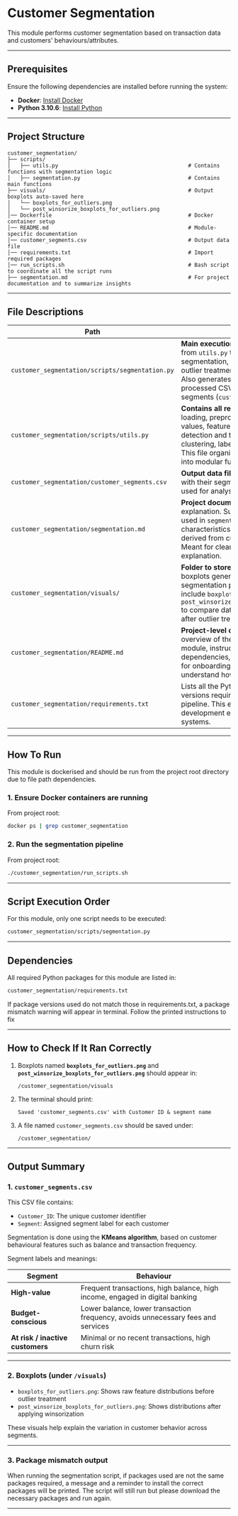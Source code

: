 # Customer Segmentation

This module performs customer segmentation based on transaction data and customers' behaviours/attributes.

---

## Prerequisites

Ensure the following dependencies are installed before running the system:

- **Docker**: [Install Docker](https://docs.docker.com/get-docker/)
- **Python 3.10.6**: [Install Python](https://www.python.org/downloads/)

---

## Project Structure

```
customer_segmentation/
├── scripts/
│   ├── utils.py                                         # Contains functions with segmentation logic
│   ├── segmentation.py                                  # Contains main functions
├── visuals/                                             # Output boxplots auto-saved here
│   └── boxplots_for_outliers.png
│   └── post_winsorize_boxplots_for_outliers.png
│── Dockerfile                                           # Docker container setup
│── README.md                                            # Module-specific documentation
│── customer_segments.csv                                # Output data file
│── requirements.txt                                     # Import required packages
│── run_scripts.sh                                       # Bash script to coordinate all the script runs
├── segmentation.md                                      # For project documentation and to summarize insights
```

---

## File Descriptions

| Path | Description |
|------|-------------|
| `customer_segmentation/scripts/segmentation.py` | **Main execution script.** Calls the functions from `utils.py` to perform customer segmentation, handle missing values, outlier treatment, clustering, and labeling. Also generates boxplots and outputs a processed CSV file with customer segments (`customer_segments_rerun.csv`). |
| `customer_segmentation/scripts/utils.py` | **Contains all reusable functions** for data loading, preprocessing, handling missing values, feature engineering, outlier detection and treatment, scaling, clustering, labeling, and saving outputs. This file organizes the segmentation logic into modular functions. |
| `customer_segmentation/customer_segments.csv` | **Output data file** containing customer id with their segmentation. This is the version used for analysis and exploration.|
| `customer_segmentation/segmentation.md` | **Project documentation** and business logic explanation. Summarizes the methodology used in `segmentation.py`, key data characteristics, assumptions, and insights derived from customer segmentation. Meant for clean and structured explanation. |
| `customer_segmentation/visuals/` | **Folder to store visual outputs** such as boxplots generated during the segmentation process. Example files include `boxplots_for_outliers.png` and `post_winsorize_boxplots_for_outliers.png` to compare data distributions before and after outlier treatment. |
| `customer_segmentation/README.md` | **Project-level documentation.** Provides an overview of the customer segmentation module, instructions to run the scripts, dependencies, and folder structure. Meant for onboarding or for others to quickly understand how to use the module. |
| `customer_segmentation/requirements.txt` | Lists all the Python packages and their versions required to run the segmentation pipeline. This ensures a consistent development environment across different systems. |

---

## How To Run
This module is dockerised and should be run from the project root directory due to file path dependencies.

### 1. Ensure Docker containers are running
From project root:
```bash
docker ps | grep customer_segmentation
```

### 2. Run the segmentation pipeline
From project root:
```bash
./customer_segmentation/run_scripts.sh
```

---

## Script Execution Order
For this module, only one script needs to be executed:
```bash
customer_segmentation/scripts/segmentation.py
```

---

## Dependencies
All required Python packages for this module are listed in:
```bash
customer_segmentation/requirements.txt
```
If package versions used do not match those in requirements.txt, a package mismatch warning will appear in terminal.
Follow the printed instructions to fix

---

## How to Check If It Ran Correctly

1. Boxplots named **`boxplots_for_outliers.png`** and **`post_winsorize_boxplots_for_outliers.png`** should appear in:
   ```
   /customer_segmentation/visuals
   ```

2. The terminal should print:
   ```
   Saved 'customer_segments.csv' with Customer ID & segment name
   ```

3. A file named `customer_segments.csv` should be saved under:
   ```
   /customer_segmentation/
   ```

---

## Output Summary

### 1. `customer_segments.csv`

This CSV file contains:
- `Customer_ID`: The unique customer identifier
- `Segment`: Assigned segment label for each customer

Segmentation is done using the **KMeans algorithm**, based on customer behavioural features such as balance and transaction frequency.

Segment labels and meanings:

| Segment | Behaviour |
|---------|-----------|
| **High-value** | Frequent transactions, high balance, high income, engaged in digital banking |
| **Budget-conscious** | Lower balance, lower transaction frequency, avoids unnecessary fees and services |
| **At risk / inactive customers** | Minimal or no recent transactions, high churn risk |

---

### 2. Boxplots (under `/visuals`)

- `boxplots_for_outliers.png`: Shows raw feature distributions before outlier treatment
- `post_winsorize_boxplots_for_outliers.png`: Shows distributions after applying winsorization

These visuals help explain the variation in customer behavior across segments.

---

### 3. Package mismatch output

When running the segmentation script, if packages used are not the same packages required, a message and a reminder to install the correct packages will be printed. The script will still run but please download the necessary packages and run again.

---

